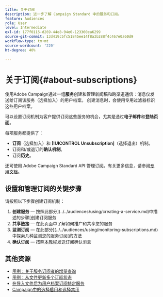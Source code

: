 ```yaml
---
title: 关于订阅
description: 进一步了解 Campaign Standard 中的服务和订阅。
feature: Audiences
role: User
level: Intermediate
exl-id: 177f0115-d269-44e8-94e0-123360ea6299
source-git-commit: 13d419c5fc51845ee14f8a3b288f4c467e0a60d9
workflow-type: tm+mt
source-wordcount: '220'
ht-degree: 40%

---
```


# 关于订阅{#about-subscriptions}

使用Adobe Campaign通过一组&#x200B;**服务**&#x200B;创建和管理新闻稿和跨渠道通信：消息仅发送给订阅该服务（选择加入）的用户档案。 创建消息时，会使用专用过滤器标识这些用户档案。

可以设置订阅机制为客户提供订阅这些服务的机会，尤其是通过&#x200B;**电子邮件**&#x200B;和&#x200B;**登陆页面**。

每项服务都提供了：

* **订阅**（选择加入）和 **[!UICONTROL Unsubscription]**（选择退出）机制。
* 订阅和/或退订的&#x200B;**确认机制**。
* 订阅&#x200B;**历史**。

还可使用 Adobe Campaign Standard API 管理订阅。有关更多信息，请参阅[专用文档](../../api/using/creating-a-service.md)。

## 设置和管理订阅的关键步骤

请按照以下步骤创建订阅机制：

1. **创建服务** — 按照此部分](../../audiences/using/creating-a-service.md)中描述的步骤[创建订阅服务
1. **共享链接** — 在此页面中了解如何推广和共享您的服务[](../../audiences/using/promoting-a-service.md)
1. **监测订阅** — 在此部分](../../audiences/using/monitoring-subscriptions.md)中探索几种监测您的服务订阅[的方法
1. **确认订阅** — 按照[本教程](../../audiences/using/confirming-subscription-to-a-service.md)发送订阅确认消息

## 其他资源

* [用例：关于服务订阅者的增量查询](../../automating/using/incremental-query-on-subscribers.md)
* [用例：从文件更新多个订阅状态](../../automating/using/updating-subscriptions-from-file.md)
* [在导入文件后为用户档案订阅特定服务](../../automating/using/subscribing-profiles-from-file.md)
* [Campaign中的选择启用和选择禁用](../../audiences/using/about-opt-in-and-opt-out-in-campaign.md)
